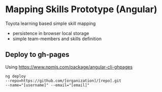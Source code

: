 # Mapping Skills Prototype (Angular)
Toyota learning based simple skill mapping
- persistence in browser local storage
- simple team-members and skills definition

## Deploy to gh-pages
Using https://www.npmjs.com/package/angular-cli-ghpages
```
ng deploy
--repo=https://github.com/[organization]/[repo].git
--name="[username]" --email="[email]"
```
